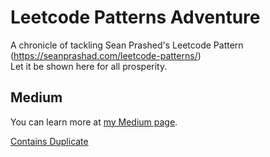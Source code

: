 # Leetcode Patterns Adventure

A chronicle of tackling Sean Prashed's Leetcode Pattern (https://seanprashad.com/leetcode-patterns/)<br />
Let it be shown here for all prosperity.

## Medium

You can learn more at [my Medium page](https://medium.com/@sungwoodeveloper).

[Contains Duplicate](https://medium.com/@sungwoodeveloper/leetcode-patterns-adventures-contains-duplicate-3da9c2c5d86f)
